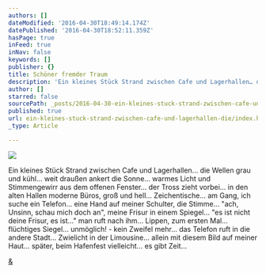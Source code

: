 ```yaml
---
authors: []
dateModified: '2016-04-30T18:49:14.174Z'
datePublished: '2016-04-30T18:52:11.359Z'
hasPage: true
inFeed: true
inNav: false
keywords: []
publisher: {}
title: Schöner fremder Traum
description: 'Ein kleines Stück Strand zwischen Cafe und Lagerhallen… die Wellen grau und kühl… weit draußen ankert die Sonne… warmes Licht und Stimmengewirr aus dem offenen Fenster… der Tross zieht vorbei… in den alten Hallen moderne Büros, groß und hell… Zeichentische… am Gang, ich suche ein Telefon… eine Hand auf meiner Schulter, die Stimme… “ach, Unsinn, schau mich doch an”, meine Frisur in einem Spiegel… “es ist nicht deine Frisur, es ist…” man ruft nach ihm… Lippen, zum ersten Mal… flüchtiges Siegel… unmöglich! - kein Zweifel mehr… das Telefon ruft in die andere Stadt… Zwielicht in der Limousine… allein mit diesem Bild auf meiner Haut… später, beim Hafenfest vielleicht… es gibt Zeit…'
author: []
starred: false
sourcePath: _posts/2016-04-30-ein-kleines-stuck-strand-zwischen-cafe-und-lagerhallen-die.md
published: true
url: ein-kleines-stuck-strand-zwischen-cafe-und-lagerhallen-die/index.html
_type: Article

---
```

![](https://the-grid-user-content.s3-us-west-2.amazonaws.com/b574ea15-86a7-4a83-88d2-eaa005670c25.jpg)

Ein kleines Stück Strand zwischen Cafe und Lagerhallen... die Wellen grau und kühl... weit draußen ankert die Sonne... warmes Licht und Stimmengewirr aus dem offenen Fenster... der Tross zieht vorbei... in den alten Hallen moderne Büros, groß und hell... Zeichentische... am Gang, ich suche ein Telefon... eine Hand auf meiner Schulter, die Stimme... "ach, Unsinn, schau mich doch an", meine Frisur in einem Spiegel... "es ist nicht deine Frisur, es ist..." man ruft nach ihm... Lippen, zum ersten Mal... flüchtiges Siegel... unmöglich! - kein Zweifel mehr... das Telefon ruft in die andere Stadt... Zwielicht in der Limousine... allein mit diesem Bild auf meiner Haut... später, beim Hafenfest vielleicht... es gibt Zeit...

[&][0]

[0]: https://open.spotify.com/track/4iACy5ZehrNAc1FaffNoBy